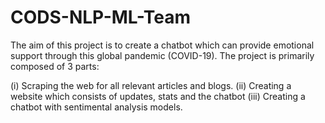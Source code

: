# CODS-NLP-ML-Team
The aim of this project is to create a chatbot which can provide emotional support through this global pandemic (COVID-19). The project
is primarily composed of 3 parts:

(i)   Scraping the web for all relevant articles and blogs.
(ii)  Creating a website which consists of updates, stats and the chatbot
(iii) Creating a chatbot with sentimental analysis models.


